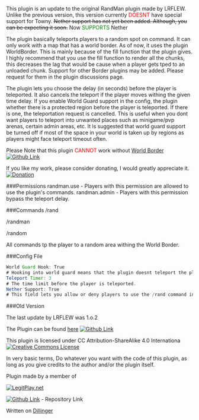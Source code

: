 This plugin is an update to the original RandMan plugin made by LRFLEW. Unlike the previous version, this version currently <span style="color:red">DOESNT</span> have special support for Towny. ~~Nether support has not yet been added. Although, you can be expecting it soon.~~ Now <span style="color:green">SUPPORTS</span> Nether

The plugin basically teleports players to a random spot on command. It can only work with a map that has a world border. As of now, it uses the plugin WorldBorder. This is mainly because of the fill function that the plugin gives. I highly recommend that you use the fill function to render all the chunks, this decreases the lag that would be cause when a player gets tped to an unloaded chunk. Support for other Border plugins may be added. Please request for them in the plugin discussions page.

The plugin lets you choose the delay (in seconds) before the player is teleported. It also cancels the teleport if the player moves withing the given time delay.
If you enable World Guard support in the config, the plugin whether there is a protected region before the player is teleported. If there is one, the teleportation request is cancelled. This is useful when you dont want players to teleport into unwanted places such as minigame/pvp arenas, certain admin areas, etc. It is suggested that world guard support be turned off if most of the space in your world is taken up by regions as players might face teleport timeout often.

Please Note that this plugin <span style="color:red">CANNOT</span> work without [World Border](http://dev.bukkit.org/bukkit-plugins/worldborder/) [![Github Link](http://legitplay.net/plugins/Downloads/Images/github.jpg)](https://github.com/Brettflan/WorldBorder)

If you like my work, please consider donating, I would greatly appreciate it. [![Donation](https://www.paypalobjects.com/en_US/i/btn/btn_donate_LG.gif)](https://www.paypal.com/cgi-bin/webscr?cmd=_donations&business=vik1395lp%40gmail%2ecom&lc=US&item_name=Spigot%20Plugins&item_number=LegitPlay%2enet%20Plugin%20Dev&no_note=0&currency_code=USD&bn=PP%2dDonationsBF%3abtn_donateCC_LG%2egif%3aNonHostedGuest) 

###Permissions
randman.use - Players with this permission are allowed to use the plugin's commands.
randman.admin - Players with this permission bypass the teleport delay.

###Commands
/rand

/randman

/random

All commands tp the player to a random area withing the World Border.

###Config File
```java
World Guard Hook: True
# Hooking into world guard means that the plugin doesnt teleport the player into a world guard region. Disable this if most of the map is occupied by regions as it will time out alot. Type true to hook into WorldGuard.
Teleport Timer: 3
# The time limit before the player is teleported.
Nether Support: True
# This field lets you allow or deny players to use the /rand command in the nether. Type True to allow Nether Support.
```

###Old Version

The last update by LRFLEW was 1.o.2

The Plugin can be found [here](http://legitplay.net/plugins/Downloads/Bukkit/RandMan/1.0.2/RandMan.jar) [![Github Link](http://legitplay.net/plugins/Downloads/Images/github.jpg)](https://github.com/LRFLEW/RandMan) 

This plugin is licensed under CC Attribution-ShareAlike 4.0 Internationa
[![Creative Commons License](http://i.creativecommons.org/l/by-nc-nd/3.0/88x31.png)](http://creativecommons.org/licenses/by-sa/4.0/deed.en_US)

In very basic terms, Do whatever you want with the code of this plugin, as long as you give credits to the author and/or the plugin itself.

Plugin made by a member of

[![LegitPlay.net](http://legitplay.net/images/logo.gif)](http://legitplay.net/)


[![Github Link](http://legitplay.net/plugins/Downloads/Images/github.jpg)](https://github.com/vik1395/RandMan) - Repository Link

Written on [Dillinger](http://dillinger.io/)